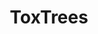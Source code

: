 ---
schema: default
title: ToxTrees
organization: Donatello Telesca
notes: A suite of functions for toxicity profiling using Bayesian regression trees.
resources:
  - name: ToxTrees
    url: 'https://github.com/dtelesca/ToxTrees'
    format: ''
license: 'https://creativecommons.org/licenses/by/4.0/'
category:
  - Data Tools
maintainer: FSPHopendata
maintainer_email: FSPHopendata@ph.ucla.edu
---
